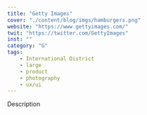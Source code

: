 ```yaml
---
title: "Getty Images"
cover: "./content/blog/imgs/hamburgers.png"
website: "https://www.gettyimages.com/"
twit: "https://twitter.com/GettyImages"
inst: ""
category: "G"
tags:
    - International District
    - large
    - product
    - photography
    - ux/ui
---
```


Description
